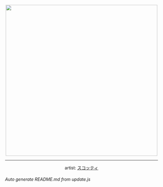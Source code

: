 
<p align="center">
  <img width="500" src="https://nekos.best/api/v2/neko/0362.png">
  <hr/>
  <center>
    artist: <a href="https://www.pixiv.net/en/artworks/87417208">スコッティ</a>
  </center>
</p>


###### Auto generate README.md from update.js

